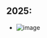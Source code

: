 
## 2025:
* ![image](https://github.com/user-attachments/assets/72d94a3f-5df5-4ccd-ba06-08c264b4cc6a)





